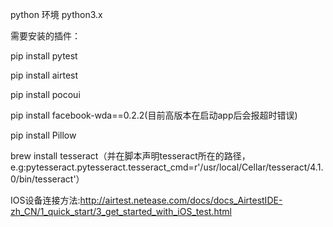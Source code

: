 python 环境 python3.x

需要安装的插件：

pip install pytest

pip install airtest 

pip install pocoui

pip install facebook-wda==0.2.2(目前高版本在启动app后会报超时错误)

pip install Pillow

brew install tesseract（并在脚本声明tesseract所在的路径，e.g:pytesseract.pytesseract.tesseract_cmd=r'/usr/local/Cellar/tesseract/4.1.0/bin/tesseract'）

IOS设备连接方法:http://airtest.netease.com/docs/docs_AirtestIDE-zh_CN/1_quick_start/3_get_started_with_iOS_test.html

